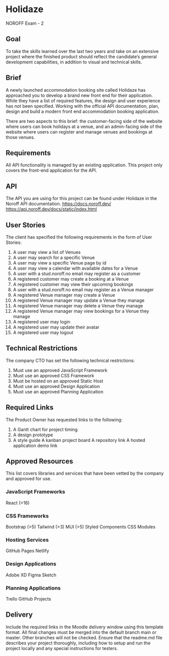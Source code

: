 # Holidaze
NOROFF Exam - 2

## Goal
To take the skills learned over the last two years and take on an extensive project where the finished product should reflect the candidate’s general development capabilities, in addition to visual and technical skills.

## Brief
A newly launched accommodation booking site called Holidaze has approached you to develop a brand new front end for their application. While they have a list of required features, the design and user experience has not been specified. Working with the official API documentation, plan, design and build a modern front end accommodation booking application.

There are two aspects to this brief: the customer-facing side of the website where users can book holidays at a venue, and an admin-facing side of the website where users can register and manage venues and bookings at those venues.

## Requirements
All API functionality is managed by an existing application. This project only covers the front-end application for the API.

## API
The API you are using for this project can be found under Holidaze in the Noroff API documentation.
https://docs.noroff.dev/
https://api.noroff.dev/docs/static/index.html

## User Stories
The client has specified the following requirements in the form of User Stories:

1. A user may view a list of Venues
2. A user may search for a specific Venue
3. A user may view a specific Venue page by id
4. A user may view a calendar with available dates for a Venue
5. A user with a stud.noroff.no email may register as a customer
6. A registered customer may create a booking at a Venue
7. A registered customer may view their upcoming bookings
8. A user with a stud.noroff.no email may register as a Venue manager
9. A registered Venue manager may create a Venue
10. A registered Venue manager may update a Venue they manage
11. A registered Venue manager may delete a Venue they manage
12. A registered Venue manager may view bookings for a Venue they manage
13. A registered user may login
14. A registered user may update their avatar
15. A registered user may logout

## Technical Restrictions
The company CTO has set the following technical restrictions:

1. Must use an approved JavaScript Framework
2. Must use an approved CSS Framework
3. Must be hosted on an approved Static Host
4. Must use an approved Design Application
5. Must use an approved Planning Application

## Required Links
The Product Owner has requested links to the following:

1. A Gantt chart for project timing
2. A design prototype
3. A style guide
A kanban project board
A repository link
A hosted application demo link

## Approved Resources
This list covers libraries and services that have been vetted by the company and approved for use.

### JavaScript Frameworks
React (>16)
### CSS Frameworks
Bootstrap (>5)
Tailwind (>3)
MUI (>5)
Styled Components
CSS Modules
### Hosting Services
GitHub Pages
Netlify
### Design Applications
Adobe XD
Figma
Sketch
### Planning Applications
Trello
GitHub Projects

## Delivery
Include the required links in the Moodle delivery window using this template format.
All final changes must be merged into the default branch main or master. Other branches will not be checked.
Ensure that the readme.md file describes your project thoroughly, including how to setup and run the project locally and any special instructions for testers.
